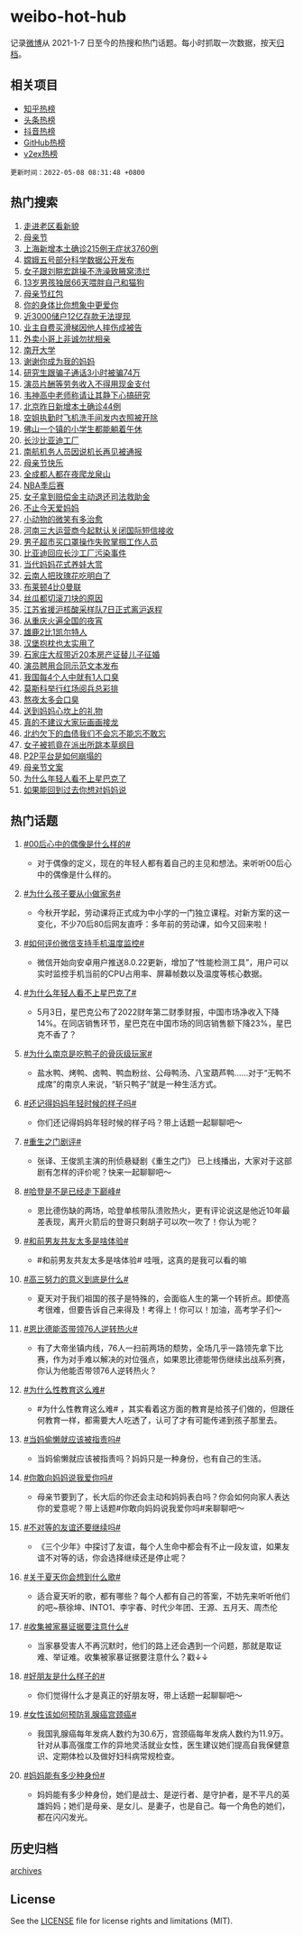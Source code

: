 # weibo-hot-hub

记录[微博](https://www.weibo.com)从 2021-1-7 日至今的热搜和热门话题。每小时抓取一次数据，按天[归档](archives)。

## 相关项目

- [知乎热榜](https://github.com/lonnyzhang423/zhihu-hot-hub)
- [头条热榜](https://github.com/lonnyzhang423/toutiao-hot-hub)
- [抖音热榜](https://github.com/lonnyzhang423/douyin-hot-hub)
- [GitHub热榜](https://github.com/lonnyzhang423/github-hot-hub)
- [v2ex热榜](https://github.com/lonnyzhang423/v2ex-hot-hub)


`更新时间：2022-05-08 08:31:48 +0800`

## 热门搜索

1. [走进老区看新貌](https://m.weibo.cn/search?containerid=100103type%3D1%26t%3D10%26q%3D%23%E8%B5%B0%E8%BF%9B%E8%80%81%E5%8C%BA%E7%9C%8B%E6%96%B0%E8%B2%8C%23&stream_entry_id=51&isnewpage=1&extparam=seat%3D1%26filter_type%3Drealtimehot%26dgr%3D0%26c_type%3D51%26pos%3D0%26cate%3D10103%26display_time%3D1651969907%26pre_seqid%3D1651969897801012848302&luicode=10000011&lfid=106003type%253D25%2526t%253D3%2526disable_hot%253D1%2526filter_type%253Drealtimehot)
1. [母亲节](https://m.weibo.cn/search?containerid=100103type%3D1%26t%3D10%26q%3D%E6%AF%8D%E4%BA%B2%E8%8A%82&stream_entry_id=31&isnewpage=1&extparam=seat%3D1%26filter_type%3Drealtimehot%26pos%3D0%26cate%3D0%26dgr%3D0%26flag%3D1%26realpos%3D1%26lcate%3D5001%26c_type%3D31%26display_time%3D1651969907%26pre_seqid%3D1651969897801012848302&luicode=10000011&lfid=106003type%253D25%2526t%253D3%2526disable_hot%253D1%2526filter_type%253Drealtimehot)
1. [上海新增本土确诊215例无症状3760例](https://m.weibo.cn/search?containerid=100103type%3D1%26t%3D10%26q%3D%23%E4%B8%8A%E6%B5%B7%E6%96%B0%E5%A2%9E%E6%9C%AC%E5%9C%9F%E7%A1%AE%E8%AF%8A215%E4%BE%8B%E6%97%A0%E7%97%87%E7%8A%B63760%E4%BE%8B%23&stream_entry_id=31&isnewpage=1&extparam=seat%3D1%26filter_type%3Drealtimehot%26pos%3D1%26cate%3D0%26dgr%3D0%26flag%3D1%26realpos%3D2%26lcate%3D5001%26c_type%3D31%26display_time%3D1651969907%26pre_seqid%3D1651969897801012848302&luicode=10000011&lfid=106003type%253D25%2526t%253D3%2526disable_hot%253D1%2526filter_type%253Drealtimehot)
1. [嫦娥五号部分科学数据公开发布](https://m.weibo.cn/search?containerid=100103type%3D1%26t%3D10%26q%3D%23%E5%AB%A6%E5%A8%A5%E4%BA%94%E5%8F%B7%E9%83%A8%E5%88%86%E7%A7%91%E5%AD%A6%E6%95%B0%E6%8D%AE%E5%85%AC%E5%BC%80%E5%8F%91%E5%B8%83%23&stream_entry_id=31&isnewpage=1&extparam=seat%3D1%26filter_type%3Drealtimehot%26pos%3D2%26cate%3D0%26dgr%3D0%26flag%3D0%26realpos%3D3%26lcate%3D5001%26c_type%3D31%26display_time%3D1651969907%26pre_seqid%3D1651969897801012848302&luicode=10000011&lfid=106003type%253D25%2526t%253D3%2526disable_hot%253D1%2526filter_type%253Drealtimehot)
1. [女子跟刘畊宏跳操不洗澡致腋窝溃烂](https://m.weibo.cn/search?containerid=100103type%3D1%26t%3D10%26q%3D%23%E5%A5%B3%E5%AD%90%E8%B7%9F%E5%88%98%E7%95%8A%E5%AE%8F%E8%B7%B3%E6%93%8D%E4%B8%8D%E6%B4%97%E6%BE%A1%E8%87%B4%E8%85%8B%E7%AA%9D%E6%BA%83%E7%83%82%23&stream_entry_id=31&isnewpage=1&extparam=seat%3D1%26filter_type%3Drealtimehot%26pos%3D3%26cate%3D0%26dgr%3D0%26flag%3D2%26realpos%3D4%26lcate%3D5001%26c_type%3D31%26display_time%3D1651969907%26pre_seqid%3D1651969897801012848302&luicode=10000011&lfid=106003type%253D25%2526t%253D3%2526disable_hot%253D1%2526filter_type%253Drealtimehot)
1. [13岁男孩独居66天喂胖自己和猫狗](https://m.weibo.cn/search?containerid=100103type%3D1%26t%3D10%26q%3D%2313%E5%B2%81%E7%94%B7%E5%AD%A9%E7%8B%AC%E5%B1%8566%E5%A4%A9%E5%96%82%E8%83%96%E8%87%AA%E5%B7%B1%E5%92%8C%E7%8C%AB%E7%8B%97%23&stream_entry_id=31&isnewpage=1&extparam=seat%3D1%26filter_type%3Drealtimehot%26pos%3D4%26cate%3D0%26dgr%3D0%26flag%3D1%26realpos%3D5%26lcate%3D5001%26c_type%3D31%26display_time%3D1651969907%26pre_seqid%3D1651969897801012848302&luicode=10000011&lfid=106003type%253D25%2526t%253D3%2526disable_hot%253D1%2526filter_type%253Drealtimehot)
1. [母亲节红包](https://m.weibo.cn/search?containerid=100103type%3D1%26t%3D10%26q%3D%E6%AF%8D%E4%BA%B2%E8%8A%82%E7%BA%A2%E5%8C%85&stream_entry_id=31&isnewpage=1&extparam=seat%3D1%26filter_type%3Drealtimehot%26pos%3D5%26cate%3D0%26dgr%3D0%26flag%3D1%26realpos%3D6%26lcate%3D5001%26c_type%3D31%26display_time%3D1651969907%26pre_seqid%3D1651969897801012848302&luicode=10000011&lfid=106003type%253D25%2526t%253D3%2526disable_hot%253D1%2526filter_type%253Drealtimehot)
1. [你的身体比你想象中更爱你](https://m.weibo.cn/search?containerid=100103type%3D1%26t%3D10%26q%3D%23%E4%BD%A0%E7%9A%84%E8%BA%AB%E4%BD%93%E6%AF%94%E4%BD%A0%E6%83%B3%E8%B1%A1%E4%B8%AD%E6%9B%B4%E7%88%B1%E4%BD%A0%23&stream_entry_id=31&isnewpage=1&extparam=seat%3D1%26filter_type%3Drealtimehot%26pos%3D6%26cate%3D0%26dgr%3D0%26flag%3D16%26realpos%3D7%26lcate%3D5001%26c_type%3D31%26display_time%3D1651969907%26pre_seqid%3D1651969897801012848302&luicode=10000011&lfid=106003type%253D25%2526t%253D3%2526disable_hot%253D1%2526filter_type%253Drealtimehot)
1. [近3000储户12亿存款无法提现](https://m.weibo.cn/search?containerid=100103type%3D1%26t%3D10%26q%3D%23%E8%BF%913000%E5%82%A8%E6%88%B712%E4%BA%BF%E5%AD%98%E6%AC%BE%E6%97%A0%E6%B3%95%E6%8F%90%E7%8E%B0%23&stream_entry_id=31&isnewpage=1&extparam=seat%3D1%26filter_type%3Drealtimehot%26pos%3D7%26cate%3D0%26dgr%3D0%26flag%3D0%26realpos%3D8%26lcate%3D5001%26c_type%3D31%26display_time%3D1651969907%26pre_seqid%3D1651969897801012848302&luicode=10000011&lfid=106003type%253D25%2526t%253D3%2526disable_hot%253D1%2526filter_type%253Drealtimehot)
1. [业主自费买滑梯因他人摔伤成被告](https://m.weibo.cn/search?containerid=100103type%3D1%26t%3D10%26q%3D%23%E4%B8%9A%E4%B8%BB%E8%87%AA%E8%B4%B9%E4%B9%B0%E6%BB%91%E6%A2%AF%E5%9B%A0%E4%BB%96%E4%BA%BA%E6%91%94%E4%BC%A4%E6%88%90%E8%A2%AB%E5%91%8A%23&stream_entry_id=31&isnewpage=1&extparam=seat%3D1%26filter_type%3Drealtimehot%26pos%3D8%26cate%3D0%26dgr%3D0%26flag%3D1%26realpos%3D9%26lcate%3D5001%26c_type%3D31%26display_time%3D1651969907%26pre_seqid%3D1651969897801012848302&luicode=10000011&lfid=106003type%253D25%2526t%253D3%2526disable_hot%253D1%2526filter_type%253Drealtimehot)
1. [外卖小哥上非诚勿扰相亲](https://m.weibo.cn/search?containerid=100103type%3D1%26t%3D10%26q%3D%23%E5%A4%96%E5%8D%96%E5%B0%8F%E5%93%A5%E4%B8%8A%E9%9D%9E%E8%AF%9A%E5%8B%BF%E6%89%B0%E7%9B%B8%E4%BA%B2%23&stream_entry_id=31&isnewpage=1&extparam=seat%3D1%26filter_type%3Drealtimehot%26pos%3D9%26cate%3D0%26dgr%3D0%26flag%3D0%26realpos%3D10%26lcate%3D5001%26c_type%3D31%26display_time%3D1651969907%26pre_seqid%3D1651969897801012848302&luicode=10000011&lfid=106003type%253D25%2526t%253D3%2526disable_hot%253D1%2526filter_type%253Drealtimehot)
1. [南开大学](https://m.weibo.cn/search?containerid=100103type%3D1%26t%3D10%26q%3D%E5%8D%97%E5%BC%80%E5%A4%A7%E5%AD%A6&stream_entry_id=31&isnewpage=1&extparam=seat%3D1%26filter_type%3Drealtimehot%26pos%3D10%26cate%3D0%26dgr%3D0%26flag%3D0%26realpos%3D11%26lcate%3D5001%26c_type%3D31%26display_time%3D1651969907%26pre_seqid%3D1651969897801012848302&luicode=10000011&lfid=106003type%253D25%2526t%253D3%2526disable_hot%253D1%2526filter_type%253Drealtimehot)
1. [谢谢你成为我的妈妈](https://m.weibo.cn/search?containerid=100103type%3D1%26t%3D10%26q%3D%23%E8%B0%A2%E8%B0%A2%E4%BD%A0%E6%88%90%E4%B8%BA%E6%88%91%E7%9A%84%E5%A6%88%E5%A6%88%23&stream_entry_id=31&isnewpage=1&extparam=seat%3D1%26filter_type%3Drealtimehot%26pos%3D11%26cate%3D0%26dgr%3D0%26flag%3D1%26realpos%3D12%26lcate%3D5001%26c_type%3D31%26display_time%3D1651969907%26pre_seqid%3D1651969897801012848302&luicode=10000011&lfid=106003type%253D25%2526t%253D3%2526disable_hot%253D1%2526filter_type%253Drealtimehot)
1. [研究生跟骗子通话3小时被骗74万](https://m.weibo.cn/search?containerid=100103type%3D1%26t%3D10%26q%3D%23%E7%A0%94%E7%A9%B6%E7%94%9F%E8%B7%9F%E9%AA%97%E5%AD%90%E9%80%9A%E8%AF%9D3%E5%B0%8F%E6%97%B6%E8%A2%AB%E9%AA%9774%E4%B8%87%23&stream_entry_id=31&isnewpage=1&extparam=seat%3D1%26filter_type%3Drealtimehot%26pos%3D12%26cate%3D0%26dgr%3D0%26flag%3D2%26realpos%3D13%26lcate%3D5001%26c_type%3D31%26display_time%3D1651969907%26pre_seqid%3D1651969897801012848302&luicode=10000011&lfid=106003type%253D25%2526t%253D3%2526disable_hot%253D1%2526filter_type%253Drealtimehot)
1. [演员片酬等劳务收入不得用现金支付](https://m.weibo.cn/search?containerid=100103type%3D1%26t%3D10%26q%3D%23%E6%BC%94%E5%91%98%E7%89%87%E9%85%AC%E7%AD%89%E5%8A%B3%E5%8A%A1%E6%94%B6%E5%85%A5%E4%B8%8D%E5%BE%97%E7%94%A8%E7%8E%B0%E9%87%91%E6%94%AF%E4%BB%98%23&stream_entry_id=31&isnewpage=1&extparam=seat%3D1%26filter_type%3Drealtimehot%26pos%3D13%26cate%3D0%26dgr%3D0%26flag%3D0%26realpos%3D14%26lcate%3D5001%26c_type%3D31%26display_time%3D1651969907%26pre_seqid%3D1651969897801012848302&luicode=10000011&lfid=106003type%253D25%2526t%253D3%2526disable_hot%253D1%2526filter_type%253Drealtimehot)
1. [韦神高中老师称请让其静下心搞研究](https://m.weibo.cn/search?containerid=100103type%3D1%26t%3D10%26q%3D%23%E9%9F%A6%E7%A5%9E%E9%AB%98%E4%B8%AD%E8%80%81%E5%B8%88%E7%A7%B0%E8%AF%B7%E8%AE%A9%E5%85%B6%E9%9D%99%E4%B8%8B%E5%BF%83%E6%90%9E%E7%A0%94%E7%A9%B6%23&stream_entry_id=31&isnewpage=1&extparam=seat%3D1%26filter_type%3Drealtimehot%26pos%3D14%26cate%3D0%26dgr%3D0%26flag%3D1%26realpos%3D15%26lcate%3D5001%26c_type%3D31%26display_time%3D1651969907%26pre_seqid%3D1651969897801012848302&luicode=10000011&lfid=106003type%253D25%2526t%253D3%2526disable_hot%253D1%2526filter_type%253Drealtimehot)
1. [北京昨日新增本土确诊44例](https://m.weibo.cn/search?containerid=100103type%3D1%26t%3D10%26q%3D%23%E5%8C%97%E4%BA%AC%E6%98%A8%E6%97%A5%E6%96%B0%E5%A2%9E%E6%9C%AC%E5%9C%9F%E7%A1%AE%E8%AF%8A44%E4%BE%8B%23&stream_entry_id=31&isnewpage=1&extparam=seat%3D1%26filter_type%3Drealtimehot%26pos%3D15%26cate%3D0%26dgr%3D0%26flag%3D1%26realpos%3D16%26lcate%3D5001%26c_type%3D31%26display_time%3D1651969907%26pre_seqid%3D1651969897801012848302&luicode=10000011&lfid=106003type%253D25%2526t%253D3%2526disable_hot%253D1%2526filter_type%253Drealtimehot)
1. [空姐执勤时飞机洗手间发内衣照被开除](https://m.weibo.cn/search?containerid=100103type%3D1%26t%3D10%26q%3D%23%E7%A9%BA%E5%A7%90%E6%89%A7%E5%8B%A4%E6%97%B6%E9%A3%9E%E6%9C%BA%E6%B4%97%E6%89%8B%E9%97%B4%E5%8F%91%E5%86%85%E8%A1%A3%E7%85%A7%E8%A2%AB%E5%BC%80%E9%99%A4%23&stream_entry_id=31&isnewpage=1&extparam=seat%3D1%26filter_type%3Drealtimehot%26pos%3D16%26cate%3D0%26dgr%3D0%26flag%3D1%26realpos%3D17%26lcate%3D5001%26c_type%3D31%26display_time%3D1651969907%26pre_seqid%3D1651969897801012848302&luicode=10000011&lfid=106003type%253D25%2526t%253D3%2526disable_hot%253D1%2526filter_type%253Drealtimehot)
1. [佛山一个镇的小学生都能躺着午休](https://m.weibo.cn/search?containerid=100103type%3D1%26t%3D10%26q%3D%23%E4%BD%9B%E5%B1%B1%E4%B8%80%E4%B8%AA%E9%95%87%E7%9A%84%E5%B0%8F%E5%AD%A6%E7%94%9F%E9%83%BD%E8%83%BD%E8%BA%BA%E7%9D%80%E5%8D%88%E4%BC%91%23&stream_entry_id=31&isnewpage=1&extparam=seat%3D1%26filter_type%3Drealtimehot%26pos%3D17%26cate%3D0%26dgr%3D0%26flag%3D0%26realpos%3D18%26lcate%3D5001%26c_type%3D31%26display_time%3D1651969907%26pre_seqid%3D1651969897801012848302&luicode=10000011&lfid=106003type%253D25%2526t%253D3%2526disable_hot%253D1%2526filter_type%253Drealtimehot)
1. [长沙比亚迪工厂](https://m.weibo.cn/search?containerid=100103type%3D1%26t%3D10%26q%3D%23%E9%95%BF%E6%B2%99%E6%AF%94%E4%BA%9A%E8%BF%AA%E5%B7%A5%E5%8E%82%23&stream_entry_id=31&isnewpage=1&extparam=seat%3D1%26filter_type%3Drealtimehot%26pos%3D18%26cate%3D0%26dgr%3D0%26flag%3D0%26realpos%3D19%26lcate%3D5001%26c_type%3D31%26display_time%3D1651969907%26pre_seqid%3D1651969897801012848302&luicode=10000011&lfid=106003type%253D25%2526t%253D3%2526disable_hot%253D1%2526filter_type%253Drealtimehot)
1. [南航机务人员因说机长再见被通报](https://m.weibo.cn/search?containerid=100103type%3D1%26t%3D10%26q%3D%23%E5%8D%97%E8%88%AA%E6%9C%BA%E5%8A%A1%E4%BA%BA%E5%91%98%E5%9B%A0%E8%AF%B4%E6%9C%BA%E9%95%BF%E5%86%8D%E8%A7%81%E8%A2%AB%E9%80%9A%E6%8A%A5%23&stream_entry_id=31&isnewpage=1&extparam=seat%3D1%26filter_type%3Drealtimehot%26pos%3D19%26cate%3D0%26dgr%3D0%26flag%3D0%26realpos%3D20%26lcate%3D5001%26c_type%3D31%26display_time%3D1651969907%26pre_seqid%3D1651969897801012848302&luicode=10000011&lfid=106003type%253D25%2526t%253D3%2526disable_hot%253D1%2526filter_type%253Drealtimehot)
1. [母亲节快乐](https://m.weibo.cn/search?containerid=100103type%3D1%26t%3D10%26q%3D%E6%AF%8D%E4%BA%B2%E8%8A%82%E5%BF%AB%E4%B9%90&stream_entry_id=31&isnewpage=1&extparam=seat%3D1%26filter_type%3Drealtimehot%26pos%3D20%26cate%3D0%26dgr%3D0%26flag%3D1%26realpos%3D21%26lcate%3D5001%26c_type%3D31%26display_time%3D1651969907%26pre_seqid%3D1651969897801012848302&luicode=10000011&lfid=106003type%253D25%2526t%253D3%2526disable_hot%253D1%2526filter_type%253Drealtimehot)
1. [全成都人都在夜爬龙泉山](https://m.weibo.cn/search?containerid=100103type%3D1%26t%3D10%26q%3D%23%E5%85%A8%E6%88%90%E9%83%BD%E4%BA%BA%E9%83%BD%E5%9C%A8%E5%A4%9C%E7%88%AC%E9%BE%99%E6%B3%89%E5%B1%B1%23&stream_entry_id=31&isnewpage=1&extparam=seat%3D1%26filter_type%3Drealtimehot%26pos%3D21%26cate%3D0%26dgr%3D0%26flag%3D1%26realpos%3D22%26lcate%3D5001%26c_type%3D31%26display_time%3D1651969907%26pre_seqid%3D1651969897801012848302&luicode=10000011&lfid=106003type%253D25%2526t%253D3%2526disable_hot%253D1%2526filter_type%253Drealtimehot)
1. [NBA季后赛](https://m.weibo.cn/search?containerid=100103type%3D1%26t%3D10%26q%3DNBA%E5%AD%A3%E5%90%8E%E8%B5%9B&stream_entry_id=31&isnewpage=1&extparam=seat%3D1%26filter_type%3Drealtimehot%26pos%3D22%26cate%3D0%26dgr%3D0%26flag%3D1%26realpos%3D23%26lcate%3D5001%26c_type%3D31%26display_time%3D1651969907%26pre_seqid%3D1651969897801012848302&luicode=10000011&lfid=106003type%253D25%2526t%253D3%2526disable_hot%253D1%2526filter_type%253Drealtimehot)
1. [女子拿到赔偿金主动退还司法救助金](https://m.weibo.cn/search?containerid=100103type%3D1%26t%3D10%26q%3D%23%E5%A5%B3%E5%AD%90%E6%8B%BF%E5%88%B0%E8%B5%94%E5%81%BF%E9%87%91%E4%B8%BB%E5%8A%A8%E9%80%80%E8%BF%98%E5%8F%B8%E6%B3%95%E6%95%91%E5%8A%A9%E9%87%91%23&stream_entry_id=31&isnewpage=1&extparam=seat%3D1%26filter_type%3Drealtimehot%26pos%3D23%26cate%3D0%26dgr%3D0%26flag%3D0%26realpos%3D24%26lcate%3D5001%26c_type%3D31%26display_time%3D1651969907%26pre_seqid%3D1651969897801012848302&luicode=10000011&lfid=106003type%253D25%2526t%253D3%2526disable_hot%253D1%2526filter_type%253Drealtimehot)
1. [不止今天爱妈妈](https://m.weibo.cn/search?containerid=100103type%3D1%26t%3D10%26q%3D%23%E4%B8%8D%E6%AD%A2%E4%BB%8A%E5%A4%A9%E7%88%B1%E5%A6%88%E5%A6%88%23&stream_entry_id=31&isnewpage=1&extparam=seat%3D1%26filter_type%3Drealtimehot%26pos%3D24%26cate%3D0%26dgr%3D0%26flag%3D1%26realpos%3D25%26lcate%3D5001%26c_type%3D31%26display_time%3D1651969907%26pre_seqid%3D1651969897801012848302&luicode=10000011&lfid=106003type%253D25%2526t%253D3%2526disable_hot%253D1%2526filter_type%253Drealtimehot)
1. [小动物的微笑有多治愈](https://m.weibo.cn/search?containerid=100103type%3D1%26t%3D10%26q%3D%23%E5%B0%8F%E5%8A%A8%E7%89%A9%E7%9A%84%E5%BE%AE%E7%AC%91%E6%9C%89%E5%A4%9A%E6%B2%BB%E6%84%88%23&stream_entry_id=31&isnewpage=1&extparam=seat%3D1%26filter_type%3Drealtimehot%26pos%3D25%26cate%3D0%26dgr%3D0%26flag%3D1%26realpos%3D26%26lcate%3D5001%26c_type%3D31%26display_time%3D1651969907%26pre_seqid%3D1651969897801012848302&luicode=10000011&lfid=106003type%253D25%2526t%253D3%2526disable_hot%253D1%2526filter_type%253Drealtimehot)
1. [河南三大运营商今起默认关闭国际短信接收](https://m.weibo.cn/search?containerid=100103type%3D1%26t%3D10%26q%3D%23%E6%B2%B3%E5%8D%97%E4%B8%89%E5%A4%A7%E8%BF%90%E8%90%A5%E5%95%86%E4%BB%8A%E8%B5%B7%E9%BB%98%E8%AE%A4%E5%85%B3%E9%97%AD%E5%9B%BD%E9%99%85%E7%9F%AD%E4%BF%A1%E6%8E%A5%E6%94%B6%23&stream_entry_id=31&isnewpage=1&extparam=seat%3D1%26filter_type%3Drealtimehot%26pos%3D26%26cate%3D0%26dgr%3D0%26flag%3D0%26realpos%3D27%26lcate%3D5001%26c_type%3D31%26display_time%3D1651969907%26pre_seqid%3D1651969897801012848302&luicode=10000011&lfid=106003type%253D25%2526t%253D3%2526disable_hot%253D1%2526filter_type%253Drealtimehot)
1. [男子超市买口罩操作失败掌掴工作人员](https://m.weibo.cn/search?containerid=100103type%3D1%26t%3D10%26q%3D%23%E7%94%B7%E5%AD%90%E8%B6%85%E5%B8%82%E4%B9%B0%E5%8F%A3%E7%BD%A9%E6%93%8D%E4%BD%9C%E5%A4%B1%E8%B4%A5%E6%8E%8C%E6%8E%B4%E5%B7%A5%E4%BD%9C%E4%BA%BA%E5%91%98%23&stream_entry_id=31&isnewpage=1&extparam=seat%3D1%26filter_type%3Drealtimehot%26pos%3D27%26cate%3D0%26dgr%3D0%26flag%3D0%26realpos%3D28%26lcate%3D5001%26c_type%3D31%26display_time%3D1651969907%26pre_seqid%3D1651969897801012848302&luicode=10000011&lfid=106003type%253D25%2526t%253D3%2526disable_hot%253D1%2526filter_type%253Drealtimehot)
1. [比亚迪回应长沙工厂污染事件](https://m.weibo.cn/search?containerid=100103type%3D1%26t%3D10%26q%3D%23%E6%AF%94%E4%BA%9A%E8%BF%AA%E5%9B%9E%E5%BA%94%E9%95%BF%E6%B2%99%E5%B7%A5%E5%8E%82%E6%B1%A1%E6%9F%93%E4%BA%8B%E4%BB%B6%23&stream_entry_id=31&isnewpage=1&extparam=seat%3D1%26filter_type%3Drealtimehot%26pos%3D28%26cate%3D0%26dgr%3D0%26flag%3D0%26realpos%3D29%26lcate%3D5001%26c_type%3D31%26display_time%3D1651969907%26pre_seqid%3D1651969897801012848302&luicode=10000011&lfid=106003type%253D25%2526t%253D3%2526disable_hot%253D1%2526filter_type%253Drealtimehot)
1. [当代妈妈花式养娃大赏](https://m.weibo.cn/search?containerid=100103type%3D1%26t%3D10%26q%3D%23%E5%BD%93%E4%BB%A3%E5%A6%88%E5%A6%88%E8%8A%B1%E5%BC%8F%E5%85%BB%E5%A8%83%E5%A4%A7%E8%B5%8F%23&stream_entry_id=31&isnewpage=1&extparam=seat%3D1%26filter_type%3Drealtimehot%26pos%3D29%26cate%3D0%26dgr%3D0%26flag%3D1%26realpos%3D30%26lcate%3D5001%26c_type%3D31%26display_time%3D1651969907%26pre_seqid%3D1651969897801012848302&luicode=10000011&lfid=106003type%253D25%2526t%253D3%2526disable_hot%253D1%2526filter_type%253Drealtimehot)
1. [云南人把玫瑰花吃明白了](https://m.weibo.cn/search?containerid=100103type%3D1%26t%3D10%26q%3D%23%E4%BA%91%E5%8D%97%E4%BA%BA%E6%8A%8A%E7%8E%AB%E7%91%B0%E8%8A%B1%E5%90%83%E6%98%8E%E7%99%BD%E4%BA%86%23&stream_entry_id=31&isnewpage=1&extparam=seat%3D1%26filter_type%3Drealtimehot%26pos%3D30%26cate%3D0%26dgr%3D0%26flag%3D1%26realpos%3D31%26lcate%3D5001%26c_type%3D31%26display_time%3D1651969907%26pre_seqid%3D1651969897801012848302&luicode=10000011&lfid=106003type%253D25%2526t%253D3%2526disable_hot%253D1%2526filter_type%253Drealtimehot)
1. [布莱顿4比0曼联](http://m.weibo.cn/c/wbox?&id=j84w2uenjc&roomid=9729&q=%23%E5%B8%83%E8%8E%B1%E9%A1%BF4%E6%AF%940%E6%9B%BC%E8%81%94%23&extparam=seat%3D1%26filter_type%3Drealtimehot%26pos%3D31%26cate%3D0%26dgr%3D0%26flag%3D1%26realpos%3D32%26lcate%3D5001%26c_type%3D31%26display_time%3D1651969907%26pre_seqid%3D1651969897801012848302&luicode=10000011&lfid=106003type%253D25%2526t%253D3%2526disable_hot%253D1%2526filter_type%253Drealtimehot)
1. [丝瓜都切滚刀块的原因](https://m.weibo.cn/search?containerid=100103type%3D1%26t%3D10%26q%3D%23%E4%B8%9D%E7%93%9C%E9%83%BD%E5%88%87%E6%BB%9A%E5%88%80%E5%9D%97%E7%9A%84%E5%8E%9F%E5%9B%A0%23&stream_entry_id=31&isnewpage=1&extparam=seat%3D1%26filter_type%3Drealtimehot%26pos%3D32%26cate%3D0%26dgr%3D0%26flag%3D1%26realpos%3D33%26lcate%3D5001%26c_type%3D31%26display_time%3D1651969907%26pre_seqid%3D1651969897801012848302&luicode=10000011&lfid=106003type%253D25%2526t%253D3%2526disable_hot%253D1%2526filter_type%253Drealtimehot)
1. [江苏省援沪核酸采样队7日正式离沪返程](https://m.weibo.cn/search?containerid=100103type%3D1%26t%3D10%26q%3D%23%E6%B1%9F%E8%8B%8F%E7%9C%81%E6%8F%B4%E6%B2%AA%E6%A0%B8%E9%85%B8%E9%87%87%E6%A0%B7%E9%98%9F7%E6%97%A5%E6%AD%A3%E5%BC%8F%E7%A6%BB%E6%B2%AA%E8%BF%94%E7%A8%8B%23&stream_entry_id=31&isnewpage=1&extparam=seat%3D1%26filter_type%3Drealtimehot%26pos%3D33%26cate%3D0%26dgr%3D0%26flag%3D0%26realpos%3D34%26lcate%3D5001%26c_type%3D31%26display_time%3D1651969907%26pre_seqid%3D1651969897801012848302&luicode=10000011&lfid=106003type%253D25%2526t%253D3%2526disable_hot%253D1%2526filter_type%253Drealtimehot)
1. [从重庆火遍全国的夜宵](https://m.weibo.cn/search?containerid=100103type%3D1%26t%3D10%26q%3D%23%E4%BB%8E%E9%87%8D%E5%BA%86%E7%81%AB%E9%81%8D%E5%85%A8%E5%9B%BD%E7%9A%84%E5%A4%9C%E5%AE%B5%23&stream_entry_id=31&isnewpage=1&extparam=seat%3D1%26filter_type%3Drealtimehot%26pos%3D34%26cate%3D0%26dgr%3D0%26flag%3D1%26realpos%3D35%26lcate%3D5001%26c_type%3D31%26display_time%3D1651969907%26pre_seqid%3D1651969897801012848302&luicode=10000011&lfid=106003type%253D25%2526t%253D3%2526disable_hot%253D1%2526filter_type%253Drealtimehot)
1. [雄鹿2比1凯尔特人](https://m.weibo.cn/search?containerid=100103type%3D1%26t%3D10%26q%3D%23%E9%9B%84%E9%B9%BF2%E6%AF%941%E5%87%AF%E5%B0%94%E7%89%B9%E4%BA%BA%23&stream_entry_id=31&isnewpage=1&extparam=seat%3D1%26filter_type%3Drealtimehot%26pos%3D35%26cate%3D0%26dgr%3D0%26flag%3D1%26realpos%3D36%26lcate%3D5001%26c_type%3D31%26display_time%3D1651969907%26pre_seqid%3D1651969897801012848302&luicode=10000011&lfid=106003type%253D25%2526t%253D3%2526disable_hot%253D1%2526filter_type%253Drealtimehot)
1. [汉堡抱枕也太实用了](https://m.weibo.cn/search?containerid=100103type%3D1%26t%3D10%26q%3D%23%E6%B1%89%E5%A0%A1%E6%8A%B1%E6%9E%95%E4%B9%9F%E5%A4%AA%E5%AE%9E%E7%94%A8%E4%BA%86%23&stream_entry_id=31&isnewpage=1&extparam=seat%3D1%26filter_type%3Drealtimehot%26pos%3D36%26cate%3D0%26dgr%3D0%26flag%3D1%26realpos%3D37%26lcate%3D5001%26c_type%3D31%26display_time%3D1651969907%26pre_seqid%3D1651969897801012848302&luicode=10000011&lfid=106003type%253D25%2526t%253D3%2526disable_hot%253D1%2526filter_type%253Drealtimehot)
1. [石家庄大叔带近20本房产证替儿子征婚](https://m.weibo.cn/search?containerid=100103type%3D1%26t%3D10%26q%3D%23%E7%9F%B3%E5%AE%B6%E5%BA%84%E5%A4%A7%E5%8F%94%E5%B8%A6%E8%BF%9120%E6%9C%AC%E6%88%BF%E4%BA%A7%E8%AF%81%E6%9B%BF%E5%84%BF%E5%AD%90%E5%BE%81%E5%A9%9A%23&stream_entry_id=31&isnewpage=1&extparam=seat%3D1%26filter_type%3Drealtimehot%26pos%3D37%26cate%3D0%26dgr%3D0%26flag%3D0%26realpos%3D38%26lcate%3D5001%26c_type%3D31%26display_time%3D1651969907%26pre_seqid%3D1651969897801012848302&luicode=10000011&lfid=106003type%253D25%2526t%253D3%2526disable_hot%253D1%2526filter_type%253Drealtimehot)
1. [演员聘用合同示范文本发布](https://m.weibo.cn/search?containerid=100103type%3D1%26t%3D10%26q%3D%23%E6%BC%94%E5%91%98%E8%81%98%E7%94%A8%E5%90%88%E5%90%8C%E7%A4%BA%E8%8C%83%E6%96%87%E6%9C%AC%E5%8F%91%E5%B8%83%23&stream_entry_id=31&isnewpage=1&extparam=seat%3D1%26filter_type%3Drealtimehot%26pos%3D38%26cate%3D0%26dgr%3D0%26flag%3D0%26realpos%3D39%26lcate%3D5001%26c_type%3D31%26display_time%3D1651969907%26pre_seqid%3D1651969897801012848302&luicode=10000011&lfid=106003type%253D25%2526t%253D3%2526disable_hot%253D1%2526filter_type%253Drealtimehot)
1. [我国每4个人中就有1人口臭](https://m.weibo.cn/search?containerid=100103type%3D1%26t%3D10%26q%3D%23%E6%88%91%E5%9B%BD%E6%AF%8F4%E4%B8%AA%E4%BA%BA%E4%B8%AD%E5%B0%B1%E6%9C%891%E4%BA%BA%E5%8F%A3%E8%87%AD%23&stream_entry_id=31&isnewpage=1&extparam=seat%3D1%26filter_type%3Drealtimehot%26pos%3D39%26cate%3D0%26dgr%3D0%26flag%3D0%26realpos%3D40%26lcate%3D5001%26c_type%3D31%26display_time%3D1651969907%26pre_seqid%3D1651969897801012848302&luicode=10000011&lfid=106003type%253D25%2526t%253D3%2526disable_hot%253D1%2526filter_type%253Drealtimehot)
1. [莫斯科举行红场阅兵总彩排](https://m.weibo.cn/search?containerid=100103type%3D1%26t%3D10%26q%3D%23%E8%8E%AB%E6%96%AF%E7%A7%91%E4%B8%BE%E8%A1%8C%E7%BA%A2%E5%9C%BA%E9%98%85%E5%85%B5%E6%80%BB%E5%BD%A9%E6%8E%92%23&stream_entry_id=31&isnewpage=1&extparam=seat%3D1%26filter_type%3Drealtimehot%26pos%3D40%26cate%3D0%26dgr%3D0%26flag%3D0%26realpos%3D41%26lcate%3D5001%26c_type%3D31%26display_time%3D1651969907%26pre_seqid%3D1651969897801012848302&luicode=10000011&lfid=106003type%253D25%2526t%253D3%2526disable_hot%253D1%2526filter_type%253Drealtimehot)
1. [熬夜太多会口臭](https://m.weibo.cn/search?containerid=100103type%3D1%26t%3D10%26q%3D%23%E7%86%AC%E5%A4%9C%E5%A4%AA%E5%A4%9A%E4%BC%9A%E5%8F%A3%E8%87%AD%23&stream_entry_id=31&isnewpage=1&extparam=seat%3D1%26filter_type%3Drealtimehot%26pos%3D41%26cate%3D0%26dgr%3D0%26flag%3D0%26realpos%3D42%26lcate%3D5001%26c_type%3D31%26display_time%3D1651969907%26pre_seqid%3D1651969897801012848302&luicode=10000011&lfid=106003type%253D25%2526t%253D3%2526disable_hot%253D1%2526filter_type%253Drealtimehot)
1. [送到妈妈心坎上的礼物](https://m.weibo.cn/search?containerid=100103type%3D1%26t%3D10%26q%3D%23%E9%80%81%E5%88%B0%E5%A6%88%E5%A6%88%E5%BF%83%E5%9D%8E%E4%B8%8A%E7%9A%84%E7%A4%BC%E7%89%A9%23&stream_entry_id=31&isnewpage=1&extparam=seat%3D1%26filter_type%3Drealtimehot%26pos%3D42%26cate%3D0%26dgr%3D0%26flag%3D1%26realpos%3D43%26lcate%3D5001%26c_type%3D31%26display_time%3D1651969907%26pre_seqid%3D1651969897801012848302&luicode=10000011&lfid=106003type%253D25%2526t%253D3%2526disable_hot%253D1%2526filter_type%253Drealtimehot)
1. [真的不建议大家玩画画接龙](https://m.weibo.cn/search?containerid=100103type%3D1%26t%3D10%26q%3D%23%E7%9C%9F%E7%9A%84%E4%B8%8D%E5%BB%BA%E8%AE%AE%E5%A4%A7%E5%AE%B6%E7%8E%A9%E7%94%BB%E7%94%BB%E6%8E%A5%E9%BE%99%23&stream_entry_id=31&isnewpage=1&extparam=seat%3D1%26filter_type%3Drealtimehot%26pos%3D43%26cate%3D0%26dgr%3D0%26flag%3D0%26realpos%3D44%26lcate%3D5001%26c_type%3D31%26display_time%3D1651969907%26pre_seqid%3D1651969897801012848302&luicode=10000011&lfid=106003type%253D25%2526t%253D3%2526disable_hot%253D1%2526filter_type%253Drealtimehot)
1. [北约欠下的血债我们不会忘不能忘不敢忘](https://m.weibo.cn/search?containerid=100103type%3D1%26t%3D10%26q%3D%23%E5%8C%97%E7%BA%A6%E6%AC%A0%E4%B8%8B%E7%9A%84%E8%A1%80%E5%80%BA%E6%88%91%E4%BB%AC%E4%B8%8D%E4%BC%9A%E5%BF%98%E4%B8%8D%E8%83%BD%E5%BF%98%E4%B8%8D%E6%95%A2%E5%BF%98%23&stream_entry_id=31&isnewpage=1&extparam=seat%3D1%26filter_type%3Drealtimehot%26pos%3D44%26cate%3D0%26dgr%3D0%26flag%3D1%26realpos%3D45%26lcate%3D5001%26c_type%3D31%26display_time%3D1651969907%26pre_seqid%3D1651969897801012848302&luicode=10000011&lfid=106003type%253D25%2526t%253D3%2526disable_hot%253D1%2526filter_type%253Drealtimehot)
1. [女子被抓竟在派出所跳本草纲目](https://m.weibo.cn/search?containerid=100103type%3D1%26t%3D10%26q%3D%23%E5%A5%B3%E5%AD%90%E8%A2%AB%E6%8A%93%E7%AB%9F%E5%9C%A8%E6%B4%BE%E5%87%BA%E6%89%80%E8%B7%B3%E6%9C%AC%E8%8D%89%E7%BA%B2%E7%9B%AE%23&stream_entry_id=31&isnewpage=1&extparam=seat%3D1%26filter_type%3Drealtimehot%26pos%3D45%26cate%3D0%26dgr%3D0%26flag%3D0%26realpos%3D46%26lcate%3D5001%26c_type%3D31%26display_time%3D1651969907%26pre_seqid%3D1651969897801012848302&luicode=10000011&lfid=106003type%253D25%2526t%253D3%2526disable_hot%253D1%2526filter_type%253Drealtimehot)
1. [P2P平台是如何崩塌的](https://m.weibo.cn/search?containerid=100103type%3D1%26t%3D10%26q%3D%23P2P%E5%B9%B3%E5%8F%B0%E6%98%AF%E5%A6%82%E4%BD%95%E5%B4%A9%E5%A1%8C%E7%9A%84%23&stream_entry_id=31&isnewpage=1&extparam=seat%3D1%26filter_type%3Drealtimehot%26pos%3D46%26cate%3D0%26dgr%3D0%26flag%3D0%26realpos%3D47%26lcate%3D5001%26c_type%3D31%26display_time%3D1651969907%26pre_seqid%3D1651969897801012848302&luicode=10000011&lfid=106003type%253D25%2526t%253D3%2526disable_hot%253D1%2526filter_type%253Drealtimehot)
1. [母亲节文案](https://m.weibo.cn/search?containerid=100103type%3D1%26t%3D10%26q%3D%E6%AF%8D%E4%BA%B2%E8%8A%82%E6%96%87%E6%A1%88&stream_entry_id=31&isnewpage=1&extparam=seat%3D1%26filter_type%3Drealtimehot%26pos%3D47%26cate%3D0%26dgr%3D0%26flag%3D0%26realpos%3D48%26lcate%3D5001%26c_type%3D31%26display_time%3D1651969907%26pre_seqid%3D1651969897801012848302&luicode=10000011&lfid=106003type%253D25%2526t%253D3%2526disable_hot%253D1%2526filter_type%253Drealtimehot)
1. [为什么年轻人看不上星巴克了](https://m.weibo.cn/search?containerid=100103type%3D1%26t%3D10%26q%3D%23%E4%B8%BA%E4%BB%80%E4%B9%88%E5%B9%B4%E8%BD%BB%E4%BA%BA%E7%9C%8B%E4%B8%8D%E4%B8%8A%E6%98%9F%E5%B7%B4%E5%85%8B%E4%BA%86%23&stream_entry_id=31&isnewpage=1&extparam=seat%3D1%26filter_type%3Drealtimehot%26pos%3D48%26cate%3D0%26dgr%3D0%26flag%3D0%26realpos%3D49%26lcate%3D5001%26c_type%3D31%26display_time%3D1651969907%26pre_seqid%3D1651969897801012848302&luicode=10000011&lfid=106003type%253D25%2526t%253D3%2526disable_hot%253D1%2526filter_type%253Drealtimehot)
1. [如果能回到过去你想对妈妈说](https://m.weibo.cn/search?containerid=100103type%3D1%26t%3D10%26q%3D%23%E5%A6%82%E6%9E%9C%E8%83%BD%E5%9B%9E%E5%88%B0%E8%BF%87%E5%8E%BB%E4%BD%A0%E6%83%B3%E5%AF%B9%E5%A6%88%E5%A6%88%E8%AF%B4%23&stream_entry_id=31&isnewpage=1&extparam=seat%3D1%26filter_type%3Drealtimehot%26pos%3D49%26cate%3D0%26dgr%3D0%26flag%3D1%26realpos%3D50%26lcate%3D5001%26c_type%3D31%26display_time%3D1651969907%26pre_seqid%3D1651969897801012848302&luicode=10000011&lfid=106003type%253D25%2526t%253D3%2526disable_hot%253D1%2526filter_type%253Drealtimehot)

## 热门话题

1. [#00后心中的偶像是什么样的#](https://m.weibo.cn/search?containerid=231522type%3D1%26t%3D10%26q%3D%2300%E5%90%8E%E5%BF%83%E4%B8%AD%E7%9A%84%E5%81%B6%E5%83%8F%E6%98%AF%E4%BB%80%E4%B9%88%E6%A0%B7%E7%9A%84%23&stream_entry_id=128&isnewpage=1&extparam=seat%3D1%26dgr%3D0%26unitid%3D43299%26c_type%3D128%26lcate%3D5004%26pos%3D1-0-0%26cate%3D5004%26display_time%3D1651969908%26pre_seqid%3D165196990835994157273&luicode=10000011&lfid=231648_-_4)
    - 对于偶像的定义，现在的年轻人都有着自己的主见和想法。来听听00后心中的偶像是什么样的。

1. [#为什么孩子要从小做家务#](https://m.weibo.cn/search?containerid=231522type%3D1%26t%3D10%26q%3D%23%E4%B8%BA%E4%BB%80%E4%B9%88%E5%AD%A9%E5%AD%90%E8%A6%81%E4%BB%8E%E5%B0%8F%E5%81%9A%E5%AE%B6%E5%8A%A1%23&stream_entry_id=128&isnewpage=1&extparam=seat%3D1%26dgr%3D0%26unitid%3D43238%26c_type%3D128%26lcate%3D5004%26pos%3D1-0-1%26cate%3D5004%26display_time%3D1651969908%26pre_seqid%3D165196990835994157273&luicode=10000011&lfid=231648_-_4)
    - 今秋开学起，劳动课将正式成为中小学的一门独立课程。对新方案的这一变化，不少70后80后网友直呼：多年前的劳动课，如今又回来啦！

1. [#如何评价微信支持手机温度监控#](https://m.weibo.cn/search?containerid=231522type%3D1%26t%3D10%26q%3D%23%E5%A6%82%E4%BD%95%E8%AF%84%E4%BB%B7%E5%BE%AE%E4%BF%A1%E6%94%AF%E6%8C%81%E6%89%8B%E6%9C%BA%E6%B8%A9%E5%BA%A6%E7%9B%91%E6%8E%A7%23&stream_entry_id=128&isnewpage=1&extparam=seat%3D1%26dgr%3D0%26unitid%3D43295%26c_type%3D128%26lcate%3D5004%26pos%3D1-0-2%26cate%3D5004%26display_time%3D1651969908%26pre_seqid%3D165196990835994157273&luicode=10000011&lfid=231648_-_4)
    - 微信开始向安卓用户推送8.0.22更新，增加了“性能检测工具”，用户可以实时监控手机当前的CPU占用率、屏幕帧数以及温度等核心数据。

1. [#为什么年轻人看不上星巴克了#](https://m.weibo.cn/search?containerid=231522type%3D1%26t%3D10%26q%3D%23%E4%B8%BA%E4%BB%80%E4%B9%88%E5%B9%B4%E8%BD%BB%E4%BA%BA%E7%9C%8B%E4%B8%8D%E4%B8%8A%E6%98%9F%E5%B7%B4%E5%85%8B%E4%BA%86%23&stream_entry_id=128&isnewpage=1&extparam=seat%3D1%26dgr%3D0%26unitid%3D43296%26c_type%3D128%26lcate%3D5004%26pos%3D1-0-3%26cate%3D5004%26display_time%3D1651969908%26pre_seqid%3D165196990835994157273&luicode=10000011&lfid=231648_-_4)
    - 5月3日，星巴克公布了2022财年第二财季财报，中国市场净收入下降14%。在同店销售环节，星巴克在中国市场的同店销售额下降23%，星巴克不香了？

1. [#为什么南京是吃鸭子的骨灰级玩家#](https://m.weibo.cn/search?containerid=231522type%3D1%26t%3D10%26q%3D%23%E4%B8%BA%E4%BB%80%E4%B9%88%E5%8D%97%E4%BA%AC%E6%98%AF%E5%90%83%E9%B8%AD%E5%AD%90%E7%9A%84%E9%AA%A8%E7%81%B0%E7%BA%A7%E7%8E%A9%E5%AE%B6%23&stream_entry_id=128&isnewpage=1&extparam=seat%3D1%26dgr%3D0%26unitid%3D43298%26c_type%3D128%26lcate%3D5004%26pos%3D1-0-4%26cate%3D5004%26display_time%3D1651969908%26pre_seqid%3D165196990835994157273&luicode=10000011&lfid=231648_-_4)
    - 盐水鸭、烤鸭、卤鸭、鸭血粉丝、公母鸭汤、八宝葫芦鸭……对于“无鸭不成席”的南京人来说，“斩只鸭子”就是一种生活方式。

1. [#还记得妈妈年轻时候的样子吗#](https://m.weibo.cn/search?containerid=231522type%3D1%26t%3D10%26q%3D%23%E8%BF%98%E8%AE%B0%E5%BE%97%E5%A6%88%E5%A6%88%E5%B9%B4%E8%BD%BB%E6%97%B6%E5%80%99%E7%9A%84%E6%A0%B7%E5%AD%90%E5%90%97%23&stream_entry_id=128&isnewpage=1&extparam=seat%3D1%26dgr%3D0%26unitid%3D43301%26c_type%3D128%26lcate%3D5004%26pos%3D1-0-5%26cate%3D5004%26display_time%3D1651969908%26pre_seqid%3D165196990835994157273&luicode=10000011&lfid=231648_-_4)
    - 你们还记得妈妈年轻时候的样子吗？带上话题一起聊聊吧～

1. [#重生之门剧评#](https://m.weibo.cn/search?containerid=231522type%3D1%26t%3D10%26q%3D%23%E9%87%8D%E7%94%9F%E4%B9%8B%E9%97%A8%E5%89%A7%E8%AF%84%23&stream_entry_id=128&isnewpage=1&extparam=seat%3D1%26dgr%3D0%26unitid%3D43233%26c_type%3D128%26lcate%3D5004%26pos%3D1-0-6%26cate%3D5004%26display_time%3D1651969908%26pre_seqid%3D165196990835994157273&luicode=10000011&lfid=231648_-_4)
    - 张译、王俊凯主演的刑侦悬疑剧《重生之门》 已上线播出，大家对于这部剧有怎样的评价呢？快来一起聊聊吧～

1. [#哈登是不是已经走下巅峰#](https://m.weibo.cn/search?containerid=231522type%3D1%26t%3D10%26q%3D%23%E5%93%88%E7%99%BB%E6%98%AF%E4%B8%8D%E6%98%AF%E5%B7%B2%E7%BB%8F%E8%B5%B0%E4%B8%8B%E5%B7%85%E5%B3%B0%23&stream_entry_id=128&isnewpage=1&extparam=seat%3D1%26dgr%3D0%26unitid%3D43282%26c_type%3D128%26lcate%3D5004%26pos%3D1-0-7%26cate%3D5004%26display_time%3D1651969908%26pre_seqid%3D165196990835994157273&luicode=10000011&lfid=231648_-_4)
    - 恩比德伤缺的两场，哈登单核带队溃败热火，更有评论说这是他近10年最差表现，离开火箭后的登哥只剩胡子可以吹一吹了！你认为呢？

1. [#和前男友共友太多是啥体验#](https://m.weibo.cn/search?containerid=231522type%3D1%26t%3D10%26q%3D%23%E5%92%8C%E5%89%8D%E7%94%B7%E5%8F%8B%E5%85%B1%E5%8F%8B%E5%A4%AA%E5%A4%9A%E6%98%AF%E5%95%A5%E4%BD%93%E9%AA%8C%23&stream_entry_id=128&isnewpage=1&extparam=seat%3D1%26dgr%3D0%26unitid%3D43306%26c_type%3D128%26lcate%3D5004%26pos%3D1-0-8%26cate%3D5004%26display_time%3D1651969908%26pre_seqid%3D165196990835994157273&luicode=10000011&lfid=231648_-_4)
    - #和前男友共友太多是啥体验# 哇哦，这真的是我可以看的嘛

1. [#高三努力的意义到底是什么#](https://m.weibo.cn/search?containerid=231522type%3D1%26t%3D10%26q%3D%23%E9%AB%98%E4%B8%89%E5%8A%AA%E5%8A%9B%E7%9A%84%E6%84%8F%E4%B9%89%E5%88%B0%E5%BA%95%E6%98%AF%E4%BB%80%E4%B9%88%23&stream_entry_id=128&isnewpage=1&extparam=seat%3D1%26dgr%3D0%26unitid%3D43300%26c_type%3D128%26lcate%3D5004%26pos%3D1-0-9%26cate%3D5004%26display_time%3D1651969908%26pre_seqid%3D165196990835994157273&luicode=10000011&lfid=231648_-_4)
    - 夏天对于我们祖国的孩子是特殊的，会面临人生的第一个转折点。即使高考很难，但要告诉自己来得及！考得上！你可以！加油，高考学子们～

1. [#恩比德能否带领76人逆转热火#](https://m.weibo.cn/search?containerid=231522type%3D1%26t%3D10%26q%3D%23%E6%81%A9%E6%AF%94%E5%BE%B7%E8%83%BD%E5%90%A6%E5%B8%A6%E9%A2%8676%E4%BA%BA%E9%80%86%E8%BD%AC%E7%83%AD%E7%81%AB%23&stream_entry_id=128&isnewpage=1&extparam=seat%3D1%26dgr%3D0%26unitid%3D43281%26c_type%3D128%26lcate%3D5004%26pos%3D1-0-10%26cate%3D5004%26display_time%3D1651969908%26pre_seqid%3D165196990835994157273&luicode=10000011&lfid=231648_-_4)
    - 有了大帝坐镇内线，76人一扫前两场的颓势，全场几乎一路领先拿下比赛，作为对手难以解决的对位强点，如果恩比德能带伤继续出战系列赛，你认为他能否带领76人逆转热火？

1. [#为什么性教育这么难#](https://m.weibo.cn/search?containerid=231522type%3D1%26t%3D10%26q%3D%23%E4%B8%BA%E4%BB%80%E4%B9%88%E6%80%A7%E6%95%99%E8%82%B2%E8%BF%99%E4%B9%88%E9%9A%BE%23&stream_entry_id=128&isnewpage=1&extparam=seat%3D1%26dgr%3D0%26unitid%3D43279%26c_type%3D128%26lcate%3D5004%26pos%3D1-0-11%26cate%3D5004%26display_time%3D1651969908%26pre_seqid%3D165196990835994157273&luicode=10000011&lfid=231648_-_4)
    - #为什么性教育这么难# ，其实看着这方面的教育是给孩子们做的，但跟任何教育一样，都需要大人吃透了，认可了才有可能传递到孩子那里去。

1. [#当妈偷懒就应该被指责吗#](https://m.weibo.cn/search?containerid=231522type%3D1%26t%3D10%26q%3D%23%E5%BD%93%E5%A6%88%E5%81%B7%E6%87%92%E5%B0%B1%E5%BA%94%E8%AF%A5%E8%A2%AB%E6%8C%87%E8%B4%A3%E5%90%97%23&stream_entry_id=128&isnewpage=1&extparam=seat%3D1%26dgr%3D0%26unitid%3D43288%26c_type%3D128%26lcate%3D5004%26pos%3D1-0-12%26cate%3D5004%26display_time%3D1651969908%26pre_seqid%3D165196990835994157273&luicode=10000011&lfid=231648_-_4)
    - 当妈偷懒就应该被指责吗？妈妈只是一种身份，也有自己的生活。

1. [#你敢向妈妈说我爱你吗#](https://m.weibo.cn/search?containerid=231522type%3D1%26t%3D10%26q%3D%23%E4%BD%A0%E6%95%A2%E5%90%91%E5%A6%88%E5%A6%88%E8%AF%B4%E6%88%91%E7%88%B1%E4%BD%A0%E5%90%97%23&stream_entry_id=128&isnewpage=1&extparam=seat%3D1%26dgr%3D0%26unitid%3D43283%26c_type%3D128%26lcate%3D5004%26pos%3D1-0-13%26cate%3D5004%26display_time%3D1651969908%26pre_seqid%3D165196990835994157273&luicode=10000011&lfid=231648_-_4)
    - 母亲节要到了，长大后的你还会主动和妈妈表白吗？你会如何向家人表达你的爱意呢？带上话题#你敢向妈妈说我爱你吗#来聊聊吧～

1. [#不对等的友谊还要继续吗#](https://m.weibo.cn/search?containerid=231522type%3D1%26t%3D10%26q%3D%23%E4%B8%8D%E5%AF%B9%E7%AD%89%E7%9A%84%E5%8F%8B%E8%B0%8A%E8%BF%98%E8%A6%81%E7%BB%A7%E7%BB%AD%E5%90%97%23&stream_entry_id=128&isnewpage=1&extparam=seat%3D1%26dgr%3D0%26unitid%3D43253%26c_type%3D128%26lcate%3D5004%26pos%3D1-0-14%26cate%3D5004%26display_time%3D1651969908%26pre_seqid%3D165196990835994157273&luicode=10000011&lfid=231648_-_4)
    - 《三个少年》中探讨了友谊，每个人生命中都会有不止一段友谊，如果友谊不对等的话，你会选择继续还是停止呢？

1. [#关于夏天你会想到什么歌#](https://m.weibo.cn/search?containerid=231522type%3D1%26t%3D10%26q%3D%23%E5%85%B3%E4%BA%8E%E5%A4%8F%E5%A4%A9%E4%BD%A0%E4%BC%9A%E6%83%B3%E5%88%B0%E4%BB%80%E4%B9%88%E6%AD%8C%23&stream_entry_id=128&isnewpage=1&extparam=seat%3D1%26dgr%3D0%26unitid%3D43304%26c_type%3D128%26lcate%3D5004%26pos%3D1-0-15%26cate%3D5004%26display_time%3D1651969908%26pre_seqid%3D165196990835994157273&luicode=10000011&lfid=231648_-_4)
    - 适合夏天听的歌，都有哪些？每个人都有自己的答案，不妨先来听听他们的吧~蔡徐坤、INTO1、李宇春、时代少年团、王源、五月天、周杰伦

1. [#收集被家暴证据要注意什么#](https://m.weibo.cn/search?containerid=231522type%3D1%26t%3D10%26q%3D%23%E6%94%B6%E9%9B%86%E8%A2%AB%E5%AE%B6%E6%9A%B4%E8%AF%81%E6%8D%AE%E8%A6%81%E6%B3%A8%E6%84%8F%E4%BB%80%E4%B9%88%23&stream_entry_id=128&isnewpage=1&extparam=seat%3D1%26dgr%3D0%26unitid%3D43274%26c_type%3D128%26lcate%3D5004%26pos%3D1-0-16%26cate%3D5004%26display_time%3D1651969908%26pre_seqid%3D165196990835994157273&luicode=10000011&lfid=231648_-_4)
    - 当家暴受害人不再沉默时，他们的路上还会遇到一个问题，那就是取证难、举证难。收集被家暴证据要注意什么？戳↓↓

1. [#好朋友是什么样子的#](https://m.weibo.cn/search?containerid=231522type%3D1%26t%3D10%26q%3D%23%E5%A5%BD%E6%9C%8B%E5%8F%8B%E6%98%AF%E4%BB%80%E4%B9%88%E6%A0%B7%E5%AD%90%E7%9A%84%23&stream_entry_id=128&isnewpage=1&extparam=seat%3D1%26dgr%3D0%26unitid%3D43260%26c_type%3D128%26lcate%3D5004%26pos%3D1-0-17%26cate%3D5004%26display_time%3D1651969908%26pre_seqid%3D165196990835994157273&luicode=10000011&lfid=231648_-_4)
    - 你们觉得什么才是真正的好朋友呀，带上话题一起聊聊吧～

1. [#女性该如何预防乳腺癌宫颈癌#](https://m.weibo.cn/search?containerid=231522type%3D1%26t%3D10%26q%3D%23%E5%A5%B3%E6%80%A7%E8%AF%A5%E5%A6%82%E4%BD%95%E9%A2%84%E9%98%B2%E4%B9%B3%E8%85%BA%E7%99%8C%E5%AE%AB%E9%A2%88%E7%99%8C%23&stream_entry_id=128&isnewpage=1&extparam=seat%3D1%26dgr%3D0%26unitid%3D43286%26c_type%3D128%26lcate%3D5004%26pos%3D1-0-18%26cate%3D5004%26display_time%3D1651969908%26pre_seqid%3D165196990835994157273&luicode=10000011&lfid=231648_-_4)
    - 我国乳腺癌每年发病人数约为30.6万，宫颈癌每年发病人数约为11.9万。针对从事高强度工作的异地灵活就业女性，医生建议她们提高自我保健意识、定期体检以及做好妇科病常规检查。

1. [#妈妈能有多少种身份#](https://m.weibo.cn/search?containerid=231522type%3D1%26t%3D10%26q%3D%23%E5%A6%88%E5%A6%88%E8%83%BD%E6%9C%89%E5%A4%9A%E5%B0%91%E7%A7%8D%E8%BA%AB%E4%BB%BD%23&stream_entry_id=128&isnewpage=1&extparam=seat%3D1%26dgr%3D0%26unitid%3D43289%26c_type%3D128%26lcate%3D5004%26pos%3D1-0-19%26cate%3D5004%26display_time%3D1651969908%26pre_seqid%3D165196990835994157273&luicode=10000011&lfid=231648_-_4)
    - 妈妈能有多少种身份，她们是战士、是逆行者、是守护者，是不平凡的英雄妈妈；她们是母亲、是女儿、是妻子，也是自己。每一个角色的她们，都在闪闪发光。


## 历史归档

[archives](archives)

## License

See the [LICENSE](LICENSE) file for license rights and limitations (MIT).
